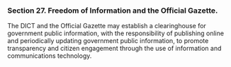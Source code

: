 ### Section 27. Freedom of Information and the Official Gazette.

The DICT and the Official Gazette may establish a clearinghouse for government public information, with the responsibility of publishing online
and periodically updating government public information, to promote transparency and citizen engagement through the use of information and communications
technology.

